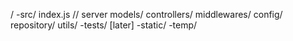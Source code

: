 /
    -src/
        index.js // server
        models/
        controllers/
        middlewares/
        config/
        repository/
        utils/
    -tests/ [later]
    -static/
    -temp/